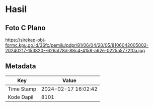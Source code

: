 # Hasil

## Foto C Plano

https://sirekap-obj-formc.kpu.go.id/36fc/pemilu/pdpr/81/06/04/20/05/8106042005002-20240217-153820--626af78d-88c4-4158-a62e-0225a5772f0a.jpg


## Metadata

| Key        | Value               |
| ---------- | ------------------- |
| Time Stamp | 2024-02-17 16:02:42 |
| Kode Dapil | 8101                |



